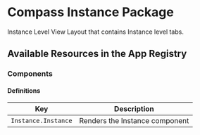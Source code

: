 # Compass Instance Package

Instance Level View Layout that contains Instance level tabs.

## Available Resources in the App Registry

### Components

#### Definitions

| Key                               | Description                                   |
|-----------------------------------|-----------------------------------------------|
| `Instance.Instance`               | Renders the Instance component                |
